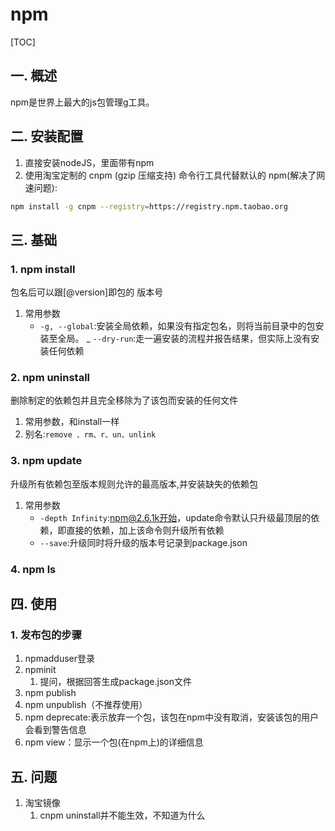 # npm
[TOC]
## 一. 概述
npm是世界上最大的js包管理g工具。
## 二. 安装配置
1. 直接安装nodeJS，里面带有npm
2. 使用淘宝定制的 cnpm (gzip 压缩支持) 命令行工具代替默认的 npm(解决了网速问题):
```bash
npm install -g cnpm --registry=https://registry.npm.taobao.org
```
## 三. 基础
### 1. npm install 
包名后可以跟[@version]即包的 版本号
1. 常用参数
    - `-g, --global`:安装全局依赖，如果没有指定包名，则将当前目录中的包安装至全局。
    _ `--dry-run`:走一遍安装的流程并报告结果，但实际上没有安装任何依赖
### 2. npm uninstall 
删除制定的依赖包并且完全移除为了该包而安装的任何文件
1. 常用参数，和install一样
2. 别名:`remove 、rm、r、un、unlink`
### 3. npm update
升级所有依赖包至版本规则允许的最高版本,并安装缺失的依赖包
1. 常用参数
    - `-depth Infinity`:npm@2.6.1k开始，update命令默认只升级最顶层的依赖，即直接的依赖，加上该命令则升级所有依赖
    - `--save`:升级同时将升级的版本号记录到package.json
### 4. npm ls
## 四. 使用
### 1. 发布包的步骤
1. npmadduser登录
2. npminit
    1. 提问，根据回答生成package.json文件
3. npm publish
4. npm unpublish（不推荐使用）
5. npm deprecate:表示放弃一个包，该包在npm中没有取消，安装该包的用户会看到警告信息
6. npm view：显示一个包(在npm上)的详细信息
## 五. 问题
1. 淘宝镜像
    1. cnpm uninstall并不能生效，不知道为什么

